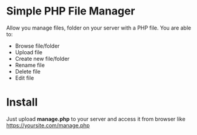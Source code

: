 # Simple PHP File Manager
Allow you manage files, folder on your server with a PHP file. You are able to:
* Browse file/folder
* Upload file
* Create new file/folder
* Rename file
* Delete file
* Edit file

# Install
Just upload **manage.php** to your server and access it from browser like https://yoursite.com/manage.php
